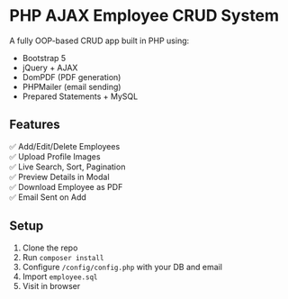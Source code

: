 # PHP AJAX Employee CRUD System

A fully OOP-based CRUD app built in PHP using:
- Bootstrap 5
- jQuery + AJAX
- DomPDF (PDF generation)
- PHPMailer (email sending)
- Prepared Statements + MySQL

## Features
✅ Add/Edit/Delete Employees  
✅ Upload Profile Images  
✅ Live Search, Sort, Pagination  
✅ Preview Details in Modal  
✅ Download Employee as PDF  
✅ Email Sent on Add  

## Setup
1. Clone the repo  
2. Run `composer install`  
3. Configure `/config/config.php` with your DB and email  
4. Import `employee.sql`  
5. Visit in browser

